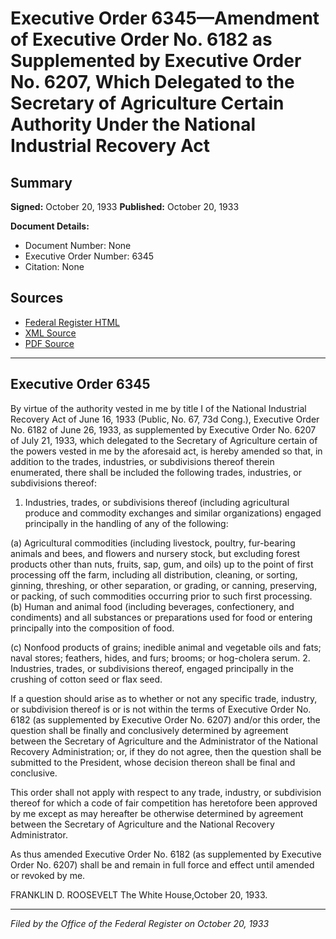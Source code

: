 # Executive Order 6345—Amendment of Executive Order No. 6182 as Supplemented by Executive Order No. 6207, Which Delegated to the Secretary of Agriculture Certain Authority Under the National Industrial Recovery Act

## Summary

**Signed:** October 20, 1933
**Published:** October 20, 1933

**Document Details:**
- Document Number: None
- Executive Order Number: 6345
- Citation: None

## Sources
- [Federal Register HTML](https://www.presidency.ucsb.edu/documents/executive-order-6345-amendment-executive-order-no-6182-supplemented-executive-order-no)
- [XML Source](None)
- [PDF Source](None)

---

## Executive Order 6345

By virtue of the authority vested in me by title I of the National Industrial Recovery Act of June 16, 1933 (Public, No. 67, 73d Cong.), Executive Order No. 6182 of June 26, 1933, as supplemented by Executive Order No. 6207 of July 21, 1933, which delegated to the Secretary of Agriculture certain of the powers vested in me by the aforesaid act, is hereby amended so that, in addition to the trades, industries, or subdivisions thereof therein enumerated, there shall be included the following trades, industries, or subdivisions thereof:
1. Industries, trades, or subdivisions thereof (including agricultural produce and commodity exchanges and similar organizations) engaged principally in the handling of any of the following:

(a) Agricultural commodities (including livestock, poultry, fur-bearing animals and bees, and flowers and nursery stock, but excluding forest products other than nuts, fruits, sap, gum, and oils) up to the point of first processing off the farm, including all distribution, cleaning, or sorting, ginning, threshing, or other separation, or grading, or canning, preserving, or packing, of such commodities occurring prior to such first processing.
(b) Human and animal food (including beverages, confectionery, and condiments) and all substances or preparations used for food or entering principally into the composition of food.

(c) Nonfood products of grains; inedible animal and vegetable oils and fats; naval stores; feathers, hides, and furs; brooms; or hog-cholera serum.
2. Industries, trades, or subdivisions thereof, engaged principally in the crushing of cotton seed or flax seed.

If a question should arise as to whether or not any specific trade, industry, or subdivision thereof is or is not within the terms of Executive Order No. 6182 (as supplemented by Executive Order No. 6207) and/or this order, the question shall be finally and conclusively determined by agreement between the Secretary of Agriculture and the Administrator of the National Recovery Administration; or, if they do not agree, then the question shall be submitted to the President, whose decision thereon shall be final and conclusive.

This order shall not apply with respect to any trade, industry, or subdivision thereof for which a code of fair competition has heretofore been approved by me except as may hereafter be otherwise determined by agreement between the Secretary of Agriculture and the National Recovery Administrator.

As thus amended Executive Order No. 6182 (as supplemented by Executive Order No. 6207) shall be and remain in full force and effect until amended or revoked by me.

FRANKLIN D. ROOSEVELT
The White House,October 20, 1933.

---

*Filed by the Office of the Federal Register on October 20, 1933*
